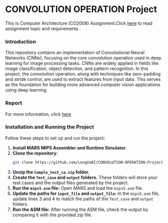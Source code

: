 # CONVOLUTION OPERATION Project
This is Computer Architecture (CO2008) Assignment.Click [here](https://github.com/LongVoBI/CONVOLUTION-OPERATION-Project/blob/370d6b2c37c1ebc645f80fb6d9bb01f47d87d94f/%5BHK241%5DConvolution_Operation.pdf) to read assignment topic and requirements .

### Introduction
This repository contains an implementation of Convolutional Neural Networks (CNNs), focusing on the core convolution operation used in deep learning for image processing tasks. CNNs are widely applied in fields like image classification, object detection, and pattern recognition. In this project, the convolution operation, along with techniques like zero-padding and stride control, are used to extract features from input data. This serves as the foundation for building more advanced computer vision applications using deep learning.

### Report
For more information, click [here](https://github.com/LongVoBI/CONVOLUTION-OPERATION-Project/blob/3e16f42db17b2dfd28f5c4cde8cda7539ffe2b3b/CA_ASS_RP.pdf)

### Installation and Running the Project
Follow these steps to set up and run the project:

1. **Install MARS MIPS Assembler and Runtime Simulator**.
2. **Clone the repository**:
   ```bash
   git clone https://github.com/LongVoBI/CONVOLUTION-OPERATION-Project.git
   ```
3. **Unzip the `Sample_test_ca.zip` folder.**
4. **Create the `Test_case` and `output` folders.** These folders will store your test cases and the output files generated by the project.
5. **Run the `mips5.asm` file:**
   Open MARS and load the `mips5.asm` file.
6. **Update the paths for `input_file` and `output_file`:**
   In the `mips5.asm` file, update lines 3 and 4 to match the paths of the `Test_case` and `output` folders.
7. **Run the ASM file:**
   After running the ASM file, check the output by comparing it with the provided zip file.
